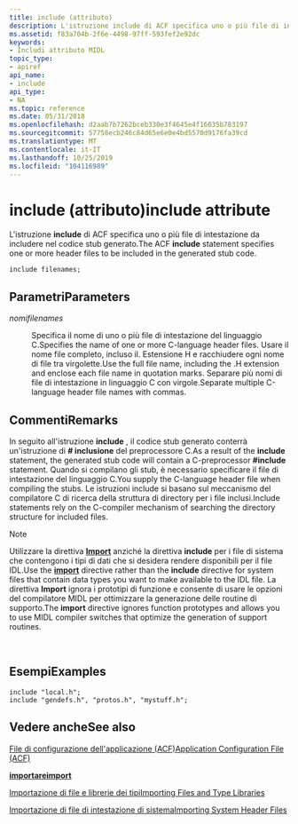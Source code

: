 ```yaml
---
title: include (attributo)
description: L'istruzione include di ACF specifica uno o più file di intestazione da includere nel codice stub generato.
ms.assetid: f83a704b-2f6e-4498-97ff-593fef2e92dc
keywords:
- Includi attributo MIDL
topic_type:
- apiref
api_name:
- include
api_type:
- NA
ms.topic: reference
ms.date: 05/31/2018
ms.openlocfilehash: d2aab7b7262bceb330e3f4645e4f16035b783197
ms.sourcegitcommit: 57758ecb246c84d65e6e0e4bd5570d9176fa39cd
ms.translationtype: MT
ms.contentlocale: it-IT
ms.lasthandoff: 10/25/2019
ms.locfileid: "104116989"
---
```

# <a name="include-attribute"></a><span data-ttu-id="46f2e-104">include (attributo)</span><span class="sxs-lookup"><span data-stu-id="46f2e-104">include attribute</span></span>

<span data-ttu-id="46f2e-105">L'istruzione **include** di ACF specifica uno o più file di intestazione da includere nel codice stub generato.</span><span class="sxs-lookup"><span data-stu-id="46f2e-105">The ACF **include** statement specifies one or more header files to be included in the generated stub code.</span></span>

``` syntax
include filenames;
```

## <a name="parameters"></a><span data-ttu-id="46f2e-106">Parametri</span><span class="sxs-lookup"><span data-stu-id="46f2e-106">Parameters</span></span>

<dl> <dt>

<span data-ttu-id="46f2e-107">*nomi*</span><span class="sxs-lookup"><span data-stu-id="46f2e-107">*filenames*</span></span> 
</dt> <dd>

<span data-ttu-id="46f2e-108">Specifica il nome di uno o più file di intestazione del linguaggio C.</span><span class="sxs-lookup"><span data-stu-id="46f2e-108">Specifies the name of one or more C-language header files.</span></span> <span data-ttu-id="46f2e-109">Usare il nome file completo, incluso il. Estensione H e racchiudere ogni nome di file tra virgolette.</span><span class="sxs-lookup"><span data-stu-id="46f2e-109">Use the full file name, including the .H extension and enclose each file name in quotation marks.</span></span> <span data-ttu-id="46f2e-110">Separare più nomi di file di intestazione in linguaggio C con virgole.</span><span class="sxs-lookup"><span data-stu-id="46f2e-110">Separate multiple C-language header file names with commas.</span></span>

</dd> </dl>

## <a name="remarks"></a><span data-ttu-id="46f2e-111">Commenti</span><span class="sxs-lookup"><span data-stu-id="46f2e-111">Remarks</span></span>

<span data-ttu-id="46f2e-112">In seguito all'istruzione **include** , il codice stub generato conterrà un'istruzione di **\# inclusione** del preprocessore C.</span><span class="sxs-lookup"><span data-stu-id="46f2e-112">As a result of the **include** statement, the generated stub code will contain a C-preprocessor **\#include** statement.</span></span> <span data-ttu-id="46f2e-113">Quando si compilano gli stub, è necessario specificare il file di intestazione del linguaggio C.</span><span class="sxs-lookup"><span data-stu-id="46f2e-113">You supply the C-language header file when compiling the stubs.</span></span> <span data-ttu-id="46f2e-114">Le istruzioni include si basano sul meccanismo del compilatore C di ricerca della struttura di directory per i file inclusi.</span><span class="sxs-lookup"><span data-stu-id="46f2e-114">Include statements rely on the C-compiler mechanism of searching the directory structure for included files.</span></span>

> [!Note]  
> <span data-ttu-id="46f2e-115">Utilizzare la direttiva [**Import**](import.md) anziché la direttiva **include** per i file di sistema che contengono i tipi di dati che si desidera rendere disponibili per il file IDL.</span><span class="sxs-lookup"><span data-stu-id="46f2e-115">Use the [**import**](import.md) directive rather than the **include** directive for system files that contain data types you want to make available to the IDL file.</span></span> <span data-ttu-id="46f2e-116">La direttiva **Import** ignora i prototipi di funzione e consente di usare le opzioni del compilatore MIDL per ottimizzare la generazione delle routine di supporto.</span><span class="sxs-lookup"><span data-stu-id="46f2e-116">The **import** directive ignores function prototypes and allows you to use MIDL compiler switches that optimize the generation of support routines.</span></span>

 

## <a name="examples"></a><span data-ttu-id="46f2e-117">Esempi</span><span class="sxs-lookup"><span data-stu-id="46f2e-117">Examples</span></span>

``` syntax
include "local.h";
include "gendefs.h", "protos.h", "mystuff.h";
```

## <a name="see-also"></a><span data-ttu-id="46f2e-118">Vedere anche</span><span class="sxs-lookup"><span data-stu-id="46f2e-118">See also</span></span>

<dl> <dt>

[<span data-ttu-id="46f2e-119">File di configurazione dell'applicazione (ACF)</span><span class="sxs-lookup"><span data-stu-id="46f2e-119">Application Configuration File (ACF)</span></span>](application-configuration-file-acf-.md)
</dt> <dt>

[<span data-ttu-id="46f2e-120">**importare**</span><span class="sxs-lookup"><span data-stu-id="46f2e-120">**import**</span></span>](import.md)
</dt> <dt>

[<span data-ttu-id="46f2e-121">Importazione di file e librerie dei tipi</span><span class="sxs-lookup"><span data-stu-id="46f2e-121">Importing Files and Type Libraries</span></span>](importing-files-and-type-libraries.md)
</dt> <dt>

[<span data-ttu-id="46f2e-122">Importazione di file di intestazione di sistema</span><span class="sxs-lookup"><span data-stu-id="46f2e-122">Importing System Header Files</span></span>](importing-system-header-files.md)
</dt> </dl>

 

 




